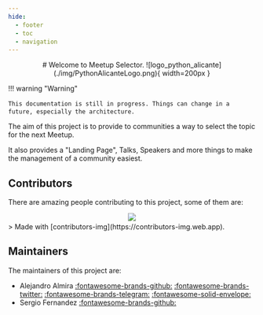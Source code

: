 ```yaml
---
hide:
  - footer
  - toc
  - navigation
---
```


<center>
# Welcome to Meetup Selector.
![logo_python_alicante](./img/PythonAlicanteLogo.png){ width=200px }
</center>

!!! warning "Warning"

    This documentation is still in progress. Things can change in a future, especially the architecture.

The aim of this project is to provide to communities a way to select the topic for the next Meetup.

It also provides a "Landing Page", Talks, Speakers and more things to make the management of a community easiest.


## Contributors

There are amazing people contributing to this project, some of them are:

<center>
<a href="https://github.com/pythonalicante/meetupselector/graphs/contributors">
  <img src="https://contributors-img.web.app/image?repo=pythonalicante/meetupselector" />
</a>

</center>
> Made with [contributors-img](https://contributors-img.web.app).

## Maintainers

The maintainers of this project are:

* Alejandro Almira [:fontawesome-brands-github:](https://github.com/aalmiramolla) [:fontawesome-brands-twitter:](https://twitter.com/aalmiramolla) [:fontawesome-brands-telegram:](https://aalmiramolla.t.me/) [:fontawesome-solid-envelope:](mailto:laboral@alejandroalmira.com)
* Sergio Fernandez [:fontawesome-brands-github:](https://github.com/serfer2)


